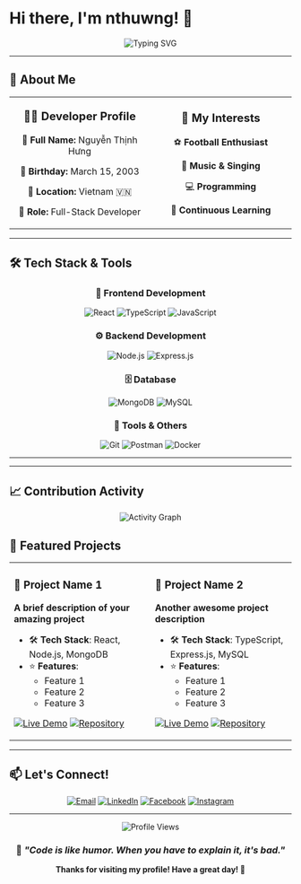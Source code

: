 # Hi there, I'm nthuwng! 👋

<div align="center">
  <img src="https://readme-typing-svg.herokuapp.com?font=Fira+Code&weight=600&size=28&duration=3000&pause=1000&color=00D8FF&center=true&vCenter=true&multiline=true&width=800&height=120&lines=Full-Stack+Developer+from+Vietnam+%F0%9F%87%BB%F0%9F%87%B3;Passionate+about+creating+amazing+web+apps+%F0%9F%9A%80;Always+learning+new+technologies+%F0%9F%8C%B1;Let's+build+something+awesome+together!+%E2%9C%A8" alt="Typing SVG" />
</div>

---

## 🚀 About Me

<div align="center">
  <table>
    <tr>
      <td align="center" width="300px">
        <p style="font-size:20px; font-weight:bold;"><strong>👨‍💻 Developer Profile</strong></p>
        <p><strong>👤 Full Name:</strong> Nguyễn Thịnh Hưng</p>
        <p><strong>📅 Birthday:</strong> March 15, 2003</p>
        <p><strong>📍 Location:</strong> Vietnam 🇻🇳</p>
        <p><strong>💼 Role:</strong> Full-Stack Developer</p>
      </td>
      <td align="center" width="300px">
        <p style="font-size:20px; font-weight:bold;"><strong>🎯 My Interests</strong></p>
        <p>⚽ <strong>Football Enthusiast</strong></p>
        <p>🎵 <strong>Music & Singing</strong></p>
        <p>💻 <strong>Programming</strong></p>
        <p>🌱 <strong>Continuous Learning</strong></p>
      </td>
    </tr>
  </table>
</div>

---

## 🛠️ Tech Stack & Tools

<div align="center">

### 🎨 Frontend Development
![React](https://img.shields.io/badge/React-20232A?style=for-the-badge&logo=react&logoColor=61DAFB)
![TypeScript](https://img.shields.io/badge/TypeScript-007ACC?style=for-the-badge&logo=typescript&logoColor=white)
![JavaScript](https://img.shields.io/badge/JavaScript-F7DF1E?style=for-the-badge&logo=javascript&logoColor=black)

### ⚙️ Backend Development
![Node.js](https://img.shields.io/badge/Node.js-43853D?style=for-the-badge&logo=node.js&logoColor=white)
![Express.js](https://img.shields.io/badge/Express.js-404D59?style=for-the-badge&logo=express&logoColor=white)

### 🗄️ Database
![MongoDB](https://img.shields.io/badge/MongoDB-4EA94B?style=for-the-badge&logo=mongodb&logoColor=white)
![MySQL](https://img.shields.io/badge/MySQL-00000F?style=for-the-badge&logo=mysql&logoColor=white)

### 🔧 Tools & Others
![Git](https://img.shields.io/badge/Git-F05032?style=for-the-badge&logo=git&logoColor=white)
![Postman](https://img.shields.io/badge/Postman-FF6C37?style=for-the-badge&logo=postman&logoColor=white)
![Docker](https://img.shields.io/badge/Docker-2496ED?style=for-the-badge&logo=docker&logoColor=white)
</div>

---
<!---
## 📊 GitHub Statistics

<div align="center">
  <img width="48%" src="https://github-readme-stats.vercel.app/api?username=nthuwng&show_icons=true&theme=tokyonight&hide_border=true&count_private=true" alt="GitHub Stats" />
  <img width="48%" src="https://github-readme-streak-stats.herokuapp.com/?user=nthuwng&theme=tokyonight&hide_border=true" alt="GitHub Streak" />
</div>

<div align="center">
  <img width="40%" src="https://github-readme-stats.vercel.app/api/top-langs/?username=nthuwng&layout=compact&theme=tokyonight&hide_border=true&langs_count=8" alt="Top Languages" />
</div>
---
## 🏆 GitHub Trophies

<div align="center">
  <img src="https://github-profile-trophy.vercel.app/?username=nthuwng&theme=tokyonight&no-frame=true&row=1&column=7" alt="GitHub Trophies" />
</div>
--->
---
## 📈 Contribution Activity

<div align="center">
  <img src="https://github-readme-activity-graph.vercel.app/graph?username=nthuwng&theme=tokyo-night&hide_border=true&area=true" alt="Activity Graph" />
</div>

## 🌟 Featured Projects

<div align="center">
  <table>
  <tr>
  <td width="50%">
  
  ### 🎯 Project Name 1
  **A brief description of your amazing project**
  
  - 🛠️ **Tech Stack**: React, Node.js, MongoDB
  - ⭐ **Features**: 
    - Feature 1
    - Feature 2
    - Feature 3
  
  [![Live Demo](https://img.shields.io/badge/Live%20Demo-00D8FF?style=for-the-badge&logo=vercel&logoColor=white)](your-demo-link)
  [![Repository](https://img.shields.io/badge/Repository-181717?style=for-the-badge&logo=github&logoColor=white)](your-repo-link)
  
  </td>
  <td width="50%">
  
  ### 🎯 Project Name 2
  **Another awesome project description**
  
  - 🛠️ **Tech Stack**: TypeScript, Express.js, MySQL
  - ⭐ **Features**:
    - Feature 1
    - Feature 2
    - Feature 3
  
  [![Live Demo](https://img.shields.io/badge/Live%20Demo-00D8FF?style=for-the-badge&logo=vercel&logoColor=white)](your-demo-link)
  [![Repository](https://img.shields.io/badge/Repository-181717?style=for-the-badge&logo=github&logoColor=white)](your-repo-link)
  
  </td>
  </tr>
  </table>
</div>

---

## 📫 Let's Connect!

<div align="center">
  
[![Email](https://img.shields.io/badge/Email-D14836?style=for-the-badge&logo=gmail&logoColor=white)](mailto:your-email@example.com)
[![LinkedIn](https://img.shields.io/badge/LinkedIn-0077B5?style=for-the-badge&logo=linkedin&logoColor=white)](https://linkedin.com/in/your-profile)
[![Facebook](https://img.shields.io/badge/Facebook-1877F2?style=for-the-badge&logo=facebook&logoColor=white)](https://facebook.com/your-profile)
[![Instagram](https://img.shields.io/badge/Instagram-E4405F?style=for-the-badge&logo=instagram&logoColor=white)](https://instagram.com/your-profile)

</div>

---

<div align="center">
  <img src="https://komarev.com/ghpvc/?username=nthuwng&style=for-the-badge&color=blueviolet" alt="Profile Views" />
  
  ### 💫 *"Code is like humor. When you have to explain it, it's bad."* 
  
  **Thanks for visiting my profile! Have a great day! 🌟**
</div>
